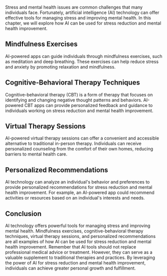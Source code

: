 

Stress and mental health issues are common challenges that many individuals face. Fortunately, artificial intelligence (AI) technology can offer effective tools for managing stress and improving mental health. In this chapter, we will explore how AI can be used for stress reduction and mental health improvement.

Mindfulness Exercises
---------------------

AI-powered apps can guide individuals through mindfulness exercises, such as meditation and deep breathing. These exercises can help reduce stress and anxiety by promoting relaxation and mindfulness.

Cognitive-Behavioral Therapy Techniques
---------------------------------------

Cognitive-behavioral therapy (CBT) is a form of therapy that focuses on identifying and changing negative thought patterns and behaviors. AI-powered CBT apps can provide personalized feedback and guidance to individuals working on stress reduction and mental health improvement.

Virtual Therapy Sessions
------------------------

AI-powered virtual therapy sessions can offer a convenient and accessible alternative to traditional in-person therapy. Individuals can receive personalized counseling from the comfort of their own homes, reducing barriers to mental health care.

Personalized Recommendations
----------------------------

AI technology can analyze an individual's behavior and preferences to provide personalized recommendations for stress reduction and mental health improvement. For example, an AI-powered app could recommend activities or resources based on an individual's interests and needs.

Conclusion
----------

AI technology offers powerful tools for managing stress and improving mental health. Mindfulness exercises, cognitive-behavioral therapy techniques, virtual therapy sessions, and personalized recommendations are all examples of how AI can be used for stress reduction and mental health improvement. Remember that AI tools should not replace professional medical advice or treatment. However, they can serve as a valuable supplement to traditional therapies and practices. By leveraging the power of AI for stress reduction and mental health improvement, individuals can achieve greater personal growth and fulfillment.
